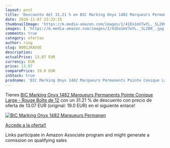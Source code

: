 ```yaml
---
layout: post
title: 'Descuento del 31.21 % en BIC Marking Onyx 1482 Marqueurs Permanen'
date: 2020-11-07 23:33:15
thumbnailImage: 'https://m.media-amazon.com/images/I/41Eo1mV7wYL._SL200_.jpg'
images: [ 'https://m.media-amazon.com/images/I/41Eo1mV7wYL._SL200_.jpg' ]
comments: true
category: ofertas
author: ring
slug: B001JKAVUE
description:
actualPrice: 13.07 EUR
currency: EUR
price: 13.07
comparePrice: 19.0 EUR
inStock: true
prodname: 'BIC Marking Onyx 1482 Marqueurs Permanents Pointe Conique Large - Rouge  Boîte de 12'
---
```


Tienes [BIC Marking Onyx 1482 Marqueurs Permanents Pointe Conique Large - Rouge  Boîte de 12](https://www.amazon.fr/dp/B001JKAVUE/?tag=tolees0d-21) con un 31.21 % de descuento con precio de oferta de 13.07 EUR (original: 19.0 EUR) en el siguiente enlace!

[![BIC Marking Onyx 1482 Marqueurs Permanen](https://m.media-amazon.com/images/I/41Eo1mV7wYL._SL200_.jpg)](https://www.amazon.fr/dp/B001JKAVUE/?tag=tolees0d-21)

[Accede a la oferta!!](https://www.amazon.fr/dp/B001JKAVUE/?tag=tolees0d-21)

Links participate in Amazon Associate program and might generate a comission on qualifying sales


